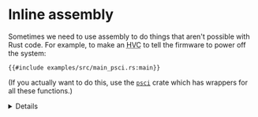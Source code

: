 # Inline assembly

Sometimes we need to use assembly to do things that aren't possible with Rust code. For example,
to make an <abbr title="hypervisor call">HVC</abbr> to tell the firmware to power off the system:

```rust,editable,compile_fail
{{#include examples/src/main_psci.rs:main}}
```

(If you actually want to do this, use the [`psci`][1] crate which has wrappers for all these functions.)

<details>

* PSCI is the Arm Power State Coordination Interface, a standard set of functions to manage system
  and CPU power states, among other things. It is implemented by EL3 firmware and hypervisors on
  many systems.
* The `0 => _` syntax means initialise the register to 0 before running the inline assembly code,
  and ignore its contents afterwards. We need to use `inout` rather than `in` because the call could
  potentially clobber the contents of the registers.
* This `main` function needs to be `#[no_mangle]` and `extern "C"` because it is called from our
  entry point in `entry.S`.
* `_x0`–`_x3` are the values of registers `x0`–`x3`, which are conventionally used by the bootloader
  to pass things like a pointer to the device tree. According to the standard aarch64 calling
  convention (which is what `extern "C"` specifies to use), registers `x0`–`x7` are used for the
  first 8 arguments passed to a function, so `entry.S` doesn't need to do anything special except
  make sure it doesn't change these registers.
* Run the example in QEMU with `make qemu_psci` under `src/bare-metal/aps/examples`.

</details>

[1]: https://crates.io/crates/psci
